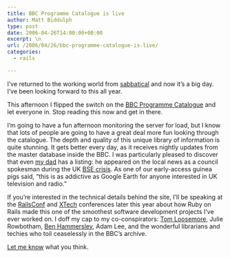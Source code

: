 ```yaml
---
title: BBC Programme Catalogue is live
author: Matt Biddulph
type: post
date: 2006-04-26T14:00:00+00:00
excerpt: \n
url: /2006/04/26/bbc-programme-catalogue-is-live/
categories:
  - rails

---
```

I&#8217;ve returned to the working world from [sabbatical][1] and now it&#8217;s a big day. I&#8217;ve been looking forward to this all year.

This afternoon I flipped the switch on the [BBC Programme Catalogue][2] and let everyone in. Stop reading this now and get in there.

<!--more-->

  
I&#8217;m going to have a fun afternoon monitoring the server for load, but I know that lots of people are going to have a great deal more fun looking through the catalogue. The depth and quality of this unique library of information is quite stunning. It gets better every day, as it receives nightly updates from the master database inside the BBC. I was particularly pleased to discover that even [my dad][3] has a listing: he appeared on the local news as a council spokesman during the UK [BSE crisis][4]. As one of our early-access guinea pigs said, &#8220;this is as addictive as Google Earth for anyone interested in UK television and radio.&#8221;

If you&#8217;re interested in the technical details behind the site, I&#8217;ll be speaking at the [RailsConf][5] and [XTech][6] conferences later this year about how Ruby on Rails made this one of the smoothest software development projects I&#8217;ve ever worked on. I doff my cap to my co-conspirators: [Tom Loosemore][7], Julie Rowbotham, [Ben Hammersley][8], Adam Lee, and the wonderful librarians and techies who toil ceaselessly in the BBC&#8217;s archive.

[Let me know][9] what you think.

 [1]: https://www.hackdiary.com/archives/000075.html
 [2]: https://open.bbc.co.uk/catalogue
 [3]: https://open.bbc.co.uk/catalogue/infax/contributor/1126966
 [4]: https://open.bbc.co.uk/catalogue/infax/tag/bans_on_beef
 [5]: https://railsconf.org
 [6]: https://xtech.org
 [7]: https://www.tomski.com/
 [8]: https://www.benhammersley.com
 [9]: mailto:mb@hackdiary.com